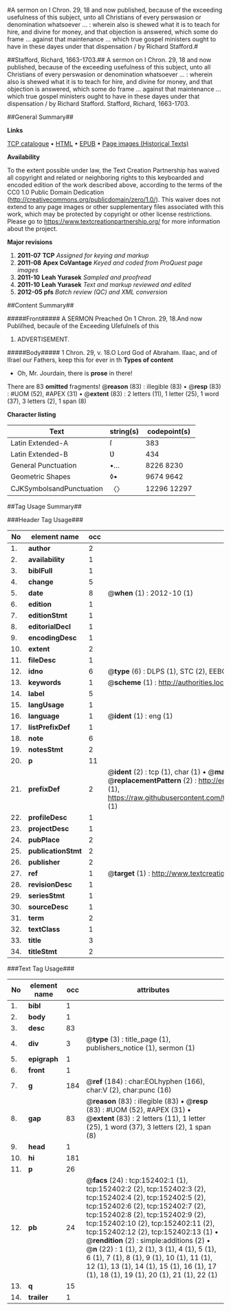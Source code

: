 #A sermon on I Chron. 29, 18 and now published, because of the exceeding usefulness of this subject, unto all Christians of every perswasion or denomination whatsoever ... : wherein also is shewed what it is to teach for hire, and divine for money, and that  objection is answered, which some do frame ... against that maintenance ... which true gospel ministers ought to have in these dayes under that dispensation / by Richard Stafford.#

##Stafford, Richard, 1663-1703.##
A sermon on I Chron. 29, 18 and now published, because of the exceeding usefulness of this subject, unto all Christians of every perswasion or denomination whatsoever ... : wherein also is shewed what it is to teach for hire, and divine for money, and that  objection is answered, which some do frame ... against that maintenance ... which true gospel ministers ought to have in these dayes under that dispensation / by Richard Stafford.
Stafford, Richard, 1663-1703.

##General Summary##

**Links**

[TCP catalogue](http://www.ota.ox.ac.uk/tcp/)  • 
[HTML](http://tei.it.ox.ac.uk/tcp/Texts-HTML/free/A93/A93755.html)  • 
[EPUB](http://tei.it.ox.ac.uk/tcp/Texts-EPUB/free/A93/A93755.epub) • 
[Page images (Historical Texts)](https://historicaltexts.jisc.ac.uk/eebo-38875860e)

**Availability**

To the extent possible under law, the Text Creation Partnership has waived all copyright and related or neighboring rights to this keyboarded and encoded edition of the work described above, according to the terms of the CC0 1.0 Public Domain Dedication (http://creativecommons.org/publicdomain/zero/1.0/). This waiver does not extend to any page images or other supplementary files associated with this work, which may be protected by copyright or other license restrictions. Please go to https://www.textcreationpartnership.org/ for more information about the project.

**Major revisions**

1. __2011-07__ __TCP__ *Assigned for keying and markup*
1. __2011-08__ __Apex CoVantage__ *Keyed and coded from ProQuest page images*
1. __2011-10__ __Leah Yurasek__ *Sampled and proofread*
1. __2011-10__ __Leah Yurasek__ *Text and markup reviewed and edited*
1. __2012-05__ __pfs__ *Batch review (QC) and XML conversion*

##Content Summary##

#####Front#####
A SERMON Preached On 1 Chron. 29, 18.And now Publiſhed, becauſe of the Exceeding Uſefulneſs of this 
1. ADVERTISEMENT.

#####Body#####
1 Chron. 29, v. 18.O Lord God of Abraham. Iſaac, and of Iſrael our Fathers, keep this for ever in th
**Types of content**

  * Oh, Mr. Jourdain, there is **prose** in there!

There are 83 **omitted** fragments! 
 @__reason__ (83) : illegible (83)  •  @__resp__ (83) : #UOM (52), #APEX (31)  •  @__extent__ (83) : 2 letters (11), 1 letter (25), 1 word (37), 3 letters (2), 1 span (8)

**Character listing**


|Text|string(s)|codepoint(s)|
|---|---|---|
|Latin Extended-A|ſ|383|
|Latin Extended-B|Ʋ|434|
|General Punctuation|•…|8226 8230|
|Geometric Shapes|◊▪|9674 9642|
|CJKSymbolsandPunctuation|〈〉|12296 12297|

##Tag Usage Summary##

###Header Tag Usage###

|No|element name|occ|attributes|
|---|---|---|---|
|1.|__author__|2||
|2.|__availability__|1||
|3.|__biblFull__|1||
|4.|__change__|5||
|5.|__date__|8| @__when__ (1) : 2012-10 (1)|
|6.|__edition__|1||
|7.|__editionStmt__|1||
|8.|__editorialDecl__|1||
|9.|__encodingDesc__|1||
|10.|__extent__|2||
|11.|__fileDesc__|1||
|12.|__idno__|6| @__type__ (6) : DLPS (1), STC (2), EEBO-CITATION (1), OCLC (1), VID (1)|
|13.|__keywords__|1| @__scheme__ (1) : http://authorities.loc.gov/ (1)|
|14.|__label__|5||
|15.|__langUsage__|1||
|16.|__language__|1| @__ident__ (1) : eng (1)|
|17.|__listPrefixDef__|1||
|18.|__note__|6||
|19.|__notesStmt__|2||
|20.|__p__|11||
|21.|__prefixDef__|2| @__ident__ (2) : tcp (1), char (1)  •  @__matchPattern__ (2) : ([0-9\-]+):([0-9IVX]+) (1), (.+) (1)  •  @__replacementPattern__ (2) : http://eebo.chadwyck.com/downloadtiff?vid=$1&page=$2 (1), https://raw.githubusercontent.com/textcreationpartnership/Texts/master/tcpchars.xml#$1 (1)|
|22.|__profileDesc__|1||
|23.|__projectDesc__|1||
|24.|__pubPlace__|2||
|25.|__publicationStmt__|2||
|26.|__publisher__|2||
|27.|__ref__|1| @__target__ (1) : http://www.textcreationpartnership.org/docs/. (1)|
|28.|__revisionDesc__|1||
|29.|__seriesStmt__|1||
|30.|__sourceDesc__|1||
|31.|__term__|2||
|32.|__textClass__|1||
|33.|__title__|3||
|34.|__titleStmt__|2||


###Text Tag Usage###

|No|element name|occ|attributes|
|---|---|---|---|
|1.|__bibl__|1||
|2.|__body__|1||
|3.|__desc__|83||
|4.|__div__|3| @__type__ (3) : title_page (1), publishers_notice (1), sermon (1)|
|5.|__epigraph__|1||
|6.|__front__|1||
|7.|__g__|184| @__ref__ (184) : char:EOLhyphen (166), char:V (2), char:punc (16)|
|8.|__gap__|83| @__reason__ (83) : illegible (83)  •  @__resp__ (83) : #UOM (52), #APEX (31)  •  @__extent__ (83) : 2 letters (11), 1 letter (25), 1 word (37), 3 letters (2), 1 span (8)|
|9.|__head__|1||
|10.|__hi__|181||
|11.|__p__|26||
|12.|__pb__|24| @__facs__ (24) : tcp:152402:1 (1), tcp:152402:2 (2), tcp:152402:3 (2), tcp:152402:4 (2), tcp:152402:5 (2), tcp:152402:6 (2), tcp:152402:7 (2), tcp:152402:8 (2), tcp:152402:9 (2), tcp:152402:10 (2), tcp:152402:11 (2), tcp:152402:12 (2), tcp:152402:13 (1)  •  @__rendition__ (2) : simple:additions (2)  •  @__n__ (22) : 1 (1), 2 (1), 3 (1), 4 (1), 5 (1), 6 (1), 7 (1), 8 (1), 9 (1), 10 (1), 11 (1), 12 (1), 13 (1), 14 (1), 15 (1), 16 (1), 17 (1), 18 (1), 19 (1), 20 (1), 21 (1), 22 (1)|
|13.|__q__|15||
|14.|__trailer__|1||
